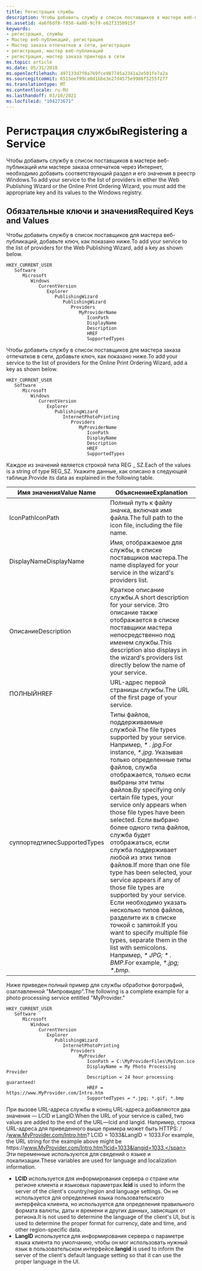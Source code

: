 ```yaml
---
title: Регистрация службы
description: Чтобы добавить службу в список поставщиков в мастере веб-публикаций или мастере заказа отпечатков через Интернет, необходимо добавить соответствующий раздел и его значения в реестр Windows.
ms.assetid: 4a6f6df8-f850-4a80-9cf9-e62f3350915f
keywords:
- регистрация, службы
- Мастер веб-публикаций, регистрация
- Мастер заказа отпечатков в сети, регистрация
- регистрация, мастер веб-публикаций
- регистрация, мастер заказа принтера в сети
ms.topic: article
ms.date: 05/31/2018
ms.openlocfilehash: 497133d7f0a769fce987745a2341a2e501fe7a2a
ms.sourcegitcommit: 6515eef99ca0d1bbe3e27d4575e9986f5255f277
ms.translationtype: MT
ms.contentlocale: ru-RU
ms.lasthandoff: 03/10/2021
ms.locfileid: "104273671"
---
```

# <a name="registering-a-service"></a><span data-ttu-id="c86ac-108">Регистрация службы</span><span class="sxs-lookup"><span data-stu-id="c86ac-108">Registering a Service</span></span>

<span data-ttu-id="c86ac-109">Чтобы добавить службу в список поставщиков в мастере веб-публикаций или мастере заказа отпечатков через Интернет, необходимо добавить соответствующий раздел и его значения в реестр Windows.</span><span class="sxs-lookup"><span data-stu-id="c86ac-109">To add your service to the list of providers in either the Web Publishing Wizard or the Online Print Ordering Wizard, you must add the appropriate key and its values to the Windows registry.</span></span>

## <a name="required-keys-and-values"></a><span data-ttu-id="c86ac-110">Обязательные ключи и значения</span><span class="sxs-lookup"><span data-stu-id="c86ac-110">Required Keys and Values</span></span>

<span data-ttu-id="c86ac-111">Чтобы добавить службу в список поставщиков для мастера веб-публикаций, добавьте ключ, как показано ниже.</span><span class="sxs-lookup"><span data-stu-id="c86ac-111">To add your service to the list of providers for the Web Publishing Wizard, add a key as shown below.</span></span>

```
HKEY_CURRENT_USER
   Software
      Microsoft
         Windows
            CurrentVersion
               Explorer
                  PublishingWizard
                     PublishingWizard
                        Providers
                           MyProviderName
                              IconPath
                              DisplayName
                              Description
                              HREF
                              SupportedTypes
```

<span data-ttu-id="c86ac-112">Чтобы добавить службу в список поставщиков для мастера заказа отпечатков в сети, добавьте ключ, как показано ниже.</span><span class="sxs-lookup"><span data-stu-id="c86ac-112">To add your service to the list of providers for the Online Print Ordering Wizard, add a key as shown below.</span></span>

```
HKEY_CURRENT_USER
   Software
      Microsoft
         Windows
            CurrentVersion
               Explorer
                  PublishingWizard
                     InternetPhotoPrinting
                        Providers
                           MyProviderName
                              IconPath
                              DisplayName
                              Description
                              HREF
                              SupportedTypes
```

<span data-ttu-id="c86ac-113">Каждое из значений является строкой типа REG \_ SZ.</span><span class="sxs-lookup"><span data-stu-id="c86ac-113">Each of the values is a string of type REG\_SZ.</span></span> <span data-ttu-id="c86ac-114">Укажите данные, как описано в следующей таблице.</span><span class="sxs-lookup"><span data-stu-id="c86ac-114">Provide its data as explained in the following table.</span></span> 

| <span data-ttu-id="c86ac-115">Имя значения</span><span class="sxs-lookup"><span data-stu-id="c86ac-115">Value Name</span></span>     | <span data-ttu-id="c86ac-116">Объяснение</span><span class="sxs-lookup"><span data-stu-id="c86ac-116">Explanation</span></span>                                                                                                                                                                                                                                                                                                                                                                                                                     |
|----------------|---------------------------------------------------------------------------------------------------------------------------------------------------------------------------------------------------------------------------------------------------------------------------------------------------------------------------------------------------------------------------------------------------------------------------------|
| <span data-ttu-id="c86ac-117">IconPath</span><span class="sxs-lookup"><span data-stu-id="c86ac-117">IconPath</span></span>       | <span data-ttu-id="c86ac-118">Полный путь к файлу значка, включая имя файла.</span><span class="sxs-lookup"><span data-stu-id="c86ac-118">The full path to the icon file, including the file name.</span></span>                                                                                                                                                                                                                                                                                                                                                                        |
| <span data-ttu-id="c86ac-119">DisplayName</span><span class="sxs-lookup"><span data-stu-id="c86ac-119">DisplayName</span></span>    | <span data-ttu-id="c86ac-120">Имя, отображаемое для службы, в списке поставщиков мастера.</span><span class="sxs-lookup"><span data-stu-id="c86ac-120">The name displayed for your service in the wizard's providers list.</span></span>                                                                                                                                                                                                                                                                                                                                                             |
| <span data-ttu-id="c86ac-121">Описание</span><span class="sxs-lookup"><span data-stu-id="c86ac-121">Description</span></span>    | <span data-ttu-id="c86ac-122">Краткое описание службы.</span><span class="sxs-lookup"><span data-stu-id="c86ac-122">A short description for your service.</span></span> <span data-ttu-id="c86ac-123">Это описание также отображается в списке поставщики мастера непосредственно под именем службы.</span><span class="sxs-lookup"><span data-stu-id="c86ac-123">This description also displays in the wizard's providers list directly below the name of your service.</span></span>                                                                                                                                                                                                                                                                                    |
| <span data-ttu-id="c86ac-124">ПОЛНЫЙ</span><span class="sxs-lookup"><span data-stu-id="c86ac-124">HREF</span></span>           | <span data-ttu-id="c86ac-125">URL-адрес первой страницы службы.</span><span class="sxs-lookup"><span data-stu-id="c86ac-125">The URL of the first page of your service.</span></span>                                                                                                                                                                                                                                                                                                                                                                                      |
| <span data-ttu-id="c86ac-126">суппортедтипес</span><span class="sxs-lookup"><span data-stu-id="c86ac-126">SupportedTypes</span></span> | <span data-ttu-id="c86ac-127">Типы файлов, поддерживаемые службой.</span><span class="sxs-lookup"><span data-stu-id="c86ac-127">The file types supported by your service.</span></span> <span data-ttu-id="c86ac-128">Например, *\* . jpg*.</span><span class="sxs-lookup"><span data-stu-id="c86ac-128">For instance, *\*.jpg*.</span></span> <span data-ttu-id="c86ac-129">Указывая только определенные типы файлов, служба отображается, только если выбраны эти типы файлов.</span><span class="sxs-lookup"><span data-stu-id="c86ac-129">By specifying only certain file types, your service only appears when those file types have been selected.</span></span> <span data-ttu-id="c86ac-130">Если выбрано более одного типа файлов, служба будет отображаться, если служба поддерживает любой из этих типов файлов.</span><span class="sxs-lookup"><span data-stu-id="c86ac-130">If more than one file type has been selected, your service appears if any of those file types are supported by your service.</span></span> <span data-ttu-id="c86ac-131">Если необходимо указать несколько типов файлов, разделите их в списке точкой с запятой.</span><span class="sxs-lookup"><span data-stu-id="c86ac-131">If you want to specify multiple file types, separate them in the list with semicolons.</span></span> <span data-ttu-id="c86ac-132">Например, *\* JPG; \* . BMP*.</span><span class="sxs-lookup"><span data-stu-id="c86ac-132">For example, *\*.jpg; \*.bmp*.</span></span> |



 

<span data-ttu-id="c86ac-133">Ниже приведен полный пример для службы обработки фотографий, озаглавленной "Мипровидер".</span><span class="sxs-lookup"><span data-stu-id="c86ac-133">The following is a complete example for a photo processing service entitled "MyProvider."</span></span>

```
HKEY_CURRENT_USER
   Software
      Microsoft
         Windows
            CurrentVersion
               Explorer
                  PublishingWizard
                     InternetPhotoPrinting
                        Providers
                           MyProvider
                              IconPath = C:\MyProviderFiles\MyIcon.ico
                              DisplayName = My Photo Processing Provider
                              Description = 24 hour processing guaranteed!
                              HREF = https://www.MyProvider.com/Intro.htm
                              SupportedTypes = *.jpg; *.gif; *.bmp
```

<span data-ttu-id="c86ac-134">При вызове URL-адреса службы в конец URL-адреса добавляются два значения — LCID и LangID.</span><span class="sxs-lookup"><span data-stu-id="c86ac-134">When the URL of your service is called, two values are added to the end of the URL—lcid and langid.</span></span> <span data-ttu-id="c86ac-135">Например, строка URL-адреса для приведенного выше примера может быть HTTPS: \/ /www.MyProvider.com/Intro.htm? LCID = 1033&LangID = 1033.</span><span class="sxs-lookup"><span data-stu-id="c86ac-135">For example, the URL string for the example above might be https:\//www.MyProvider.com/Intro.htm?lcid=1033&langid=1033.</span></span> <span data-ttu-id="c86ac-136">Эти переменные используются для сведений о языке и локализации.</span><span class="sxs-lookup"><span data-stu-id="c86ac-136">These variables are used for language and localization information.</span></span>

-   <span data-ttu-id="c86ac-137">**LCID** используется для информирования сервера о стране или регионе клиента и языковых параметрах.</span><span class="sxs-lookup"><span data-stu-id="c86ac-137">**lcid** is used to inform the server of the client's country/region and language settings.</span></span> <span data-ttu-id="c86ac-138">Он не используется для определения языка пользовательского интерфейса клиента, но используется для определения правильного формата валюты, даты и времени и других данных, зависящих от региона.</span><span class="sxs-lookup"><span data-stu-id="c86ac-138">It is not used to determine the language of the client's UI, but is used to determine the proper format for currency, date and time, and other region-specific data.</span></span>
-   <span data-ttu-id="c86ac-139">**LangID** используется для информирования сервера о параметре языка клиента по умолчанию, чтобы он мог использовать нужный язык в пользовательском интерфейсе.</span><span class="sxs-lookup"><span data-stu-id="c86ac-139">**langid** is used to inform the server of the client's default language setting so that it can use the proper language in the UI.</span></span>

 

 




